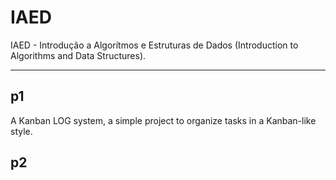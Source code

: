 # IAED
IAED - Introdução a Algorítmos e Estruturas de Dados (Introduction to Algorithms and Data Structures).

---

## p1

A Kanban LOG system, a simple project to organize tasks in a Kanban-like style.

## p2

